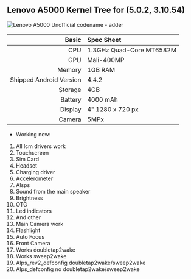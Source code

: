 ## Lenovo A5000 Kernel Tree for (5.0.2, 3.10.54)           
![Lenovo A5000](http://www.vymenaskla.sk/fotky15094/fotos/_vyr_487pic01.jpg)
Unofficial codename - adder

Basic   | Spec Sheet
-------:|:-------------------------
CPU     | 1.3GHz Quad-Core MT6582M
GPU     | Mali-400MP
Memory  | 1GB RAM
Shipped Android Version | 4.4.2
Storage | 4GB
Battery | 4000 mAh
Display | 4" 1280 x 720 px
Camera  | 5MPx

* Working now:
1) All lcm drivers work
2) Touchscreen
3) Sim Card
4) Headset
5) Charging driver
6) Accelerometer
7) Alsps
8) Sound from the main speaker
9) Brightness
10) OTG
11) Led indicators
12) And other
13) Main Camera work
14) Flashlight
15) Auto Focus
16) Front Camera
17) Works doubletap2wake
18) Works sweep2wake
19) Alps_rev2_defconfig doubletap2wake/sweep2wake
20) Alps_defconfig no doubletap2wake/sweep2wake
